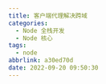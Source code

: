 ```yaml
---
title: 客户端代理解决跨域
categories:
  - Node 全栈开发
  - Node 核心
tags:
  - node
abbrlink: a30ed70d
date: 2022-09-20 09:50:30
---
```

